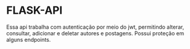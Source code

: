 # FLASK-API
Essa api trabalha com autenticação por meio do jwt, permitindo alterar, consultar, adicionar e deletar autores e postagens. Possui proteção em alguns endpoints. 
